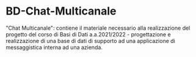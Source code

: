 # BD-Chat-Multicanale
"Chat Multicanale": contiene il materiale necessario alla realizzazione del progetto del corso di Basi di Dati a.a.2021/2022 - progettazione e realizzazione di una base di dati di supporto ad una applicazione di messaggistica interna ad una azienda.
